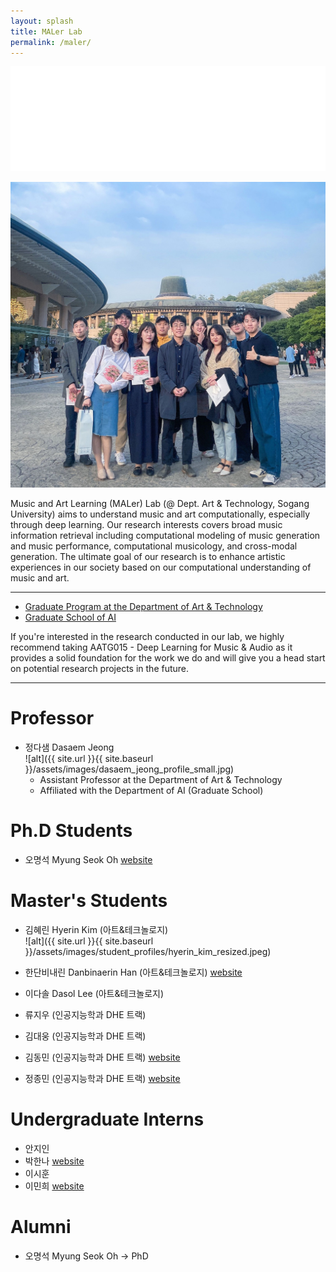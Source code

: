 ```yaml
---
layout: splash
title: MALer Lab
permalink: /maler/
---
```

[<img src="/assets/images/MALER_LOGO_TEXT_WHITE.png" width="600"/>](logo.png) <br />

[<img src="/assets/images/sac.jpg" width="600"/>](image.png)


Music and Art Learning (MALer) Lab (@ Dept. Art & Technology, Sogang University) aims to understand music and art computationally, especially through deep learning. Our research interests covers broad music information retrieval including computational modeling of music generation and music performance, computational musicology, and cross-modal generation. The ultimate goal of our research is to enhance artistic experiences in our society based on our computational understanding of music and art. 

---
<!-- We are currently seeking highly motivated Master's and Ph.D. students for the academic year of 2024 who are interested in Deep Learning based Music Information Retrieval (MIR). Preference will be given to applicants who have a background in electronic engineering or computer science. -->

- [Graduate Program at the Department of Art & Technology](http://creative.sogang.ac.kr/at_graduate_20161017/)
- [Graduate School of AI](https://ai.sogang.ac.kr/ai/index_new.html)

If you're interested in the research conducted in our lab, we highly recommend taking AATG015 - Deep Learning for Music & Audio as it provides a solid foundation for the work we do and will give you a head start on potential research projects in the future.
<!-- For any questions or further information, please contact [here](mailto:dasaemj@sogang.ac.kr) -->

---


# Professor
- 정다샘 Dasaem Jeong<br />
![alt]({{ site.url }}{{ site.baseurl }}/assets/images/dasaem_jeong_profile_small.jpg) 
	- Assistant Professor at the Department of Art & Technology
	- Affiliated with the Department of AI (Graduate School)

# Ph.D Students
- 오명석 Myung Seok Oh [website](https://hearenzo.com/) 

# Master's Students

- 김혜린 Hyerin Kim (아트&테크놀로지) <br/>
![alt]({{ site.url }}{{ site.baseurl }}/assets/images/student_profiles/hyerin_kim_resized.jpeg) <br />

- 한단비내린 Danbinaerin Han (아트&테크놀로지) [website](https://danbinaerin.notion.site/Danbinaerin-Han-Researcher-Korean-music-Specialist-eaa8c0e0df6049cba6da08fdf6bcc6af?pvs=4)

- 이다솔 Dasol Lee (아트&테크놀로지)

- 류지우 (인공지능학과 DHE 트랙)

- 김대웅 (인공지능학과 DHE 트랙)

- 김동민 (인공지능학과 DHE 트랙) [website](https://www.ukgu.xyz/)

- 정종민 (인공지능학과 DHE 트랙) [website](https://sakem.in/)


# Undergraduate Interns
- 안지인
- 박한나 [website](https://www.crescent.studio/)
- 이시훈 
- 이민희 [website](https://github.com/minigb)

# Alumni
- 오명석 Myung Seok Oh -> PhD
